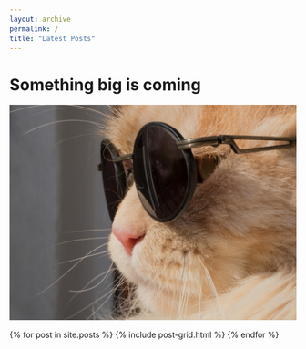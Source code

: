 ```yaml
---
layout: archive
permalink: /
title: "Latest Posts"
---
```

# Something big is coming

![image](images/catglasses.jpg)
<div class="tiles">
{% for post in site.posts %}
	{% include post-grid.html %}
{% endfor %}
</div><!-- /.tiles -->

